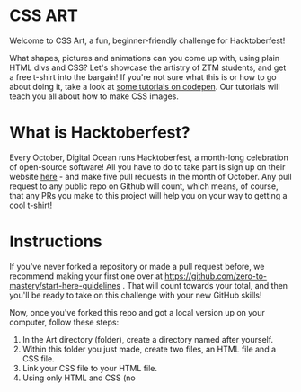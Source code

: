 # CSS ART
Welcome to CSS Art, a fun, beginner-friendly challenge for Hacktoberfest!

What shapes, pictures and animations can you come up with, using plain HTML divs and CSS? Let's showcase the artistry of ZTM students, and get a free t-shirt into the bargain!
If you're not sure what this is or how to go about doing it, take a look at [some tutorials on codepen](https://codepen.io/mikemang/post/a-beginner-s-guide-to-pure-css-images). Our tutorials will teach you all about how to make CSS images.

# What is Hacktoberfest?
Every October, Digital Ocean runs Hacktoberfest, a month-long celebration of open-source software! All you have to do to take part is sign up on their website [here](https://hacktoberfest.digitalocean.com/)  - and make five pull requests in the month of October. Any pull request to any public repo on Github will count, which means, of course, that any PRs you make to this project will help you on your way to getting a cool t-shirt!

# Instructions
If you've never forked a repository or made a pull request before, we recommend making your first one over at https://github.com/zero-to-mastery/start-here-guidelines . That will count towards your total, and then you'll be ready to take on this challenge with your new GitHub skills!

Now, once you've forked this repo and got a local version up on your computer, follow these steps:

1. In the Art directory (folder), create a directory named after yourself.
2. Within this folder you just made, create two files, an HTML file and a CSS file.
3. Link your CSS file to your HTML file.
4. Using only HTML and CSS (no <script> allowed!!), create a work of art! It can be as simple or as complex as you like.
5. Take a screenshot of your finished work! Try to crop it so that it looks good as a smallish image. Save this in your directory, together with your html and css files.
6. Go to the root index.html. You will see a `<div>` that has a class of 'card'. Here is the first example:

```
  <div class='card'>
        <a href='./Art/joy/robot.html' target='_blank'>
          <p class='project-name'>Robot friend</p>
          <img src='./Art/joy/robot.png' alt='robot'/>
        </a>
        <p class='author'>by
          <a href="https://github.com/royranger" target="_blank">Joy</a>
        </p>
  </div>

```
7. Copy this div and change the link hrefs, image srcs, and text within the p tags to reference the directory and files that you just made, as well as the name of your project. And in the 'author' section, put your name and include a link to your GitHub. Add your 'card' div to the list in index.html. Make sure it is within the 'container' div.
8. Save everything, and commit to your repo.
9. Make a pull request!

And congratulations! You're all done. Have fun!
